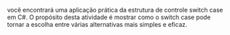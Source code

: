 você encontrará uma aplicação prática da estrutura de controle switch case em C#. O propósito desta atividade é mostrar como o switch case pode tornar a escolha entre várias alternativas mais simples e eficaz.

